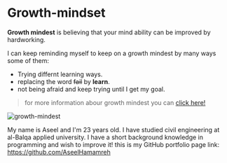 # Growth-mindset
**Growth mindest** is believing that your mind ability can be improved by hardworking.


I can keep reminding myself to keep on a growth mindest by many ways some of them:
* Trying differnt learning ways.
* replacing the word ~~fail~~ by **learn**.
* not being afraid and keep trying until I get my goal.

> for more information abour growth mindest you can [click here!](https://www.atlassian.com/blog/inside-atlassian/growth-mindset)

![growth-mindest](https://storage.googleapis.com/proudcity/elgl/uploads/2020/08/growth-mindset-brain.png)

My name is Aseel and I'm 23 years old. I have studied civil engineering at al-Balqa applied university. I have a short background knowledge in programming and wish to improve it!
this is my GitHub portfolio page link: https://github.com/AseelHamamreh
